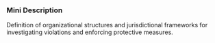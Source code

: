### Mini Description

Definition of organizational structures and jurisdictional frameworks for investigating violations and enforcing protective measures.
